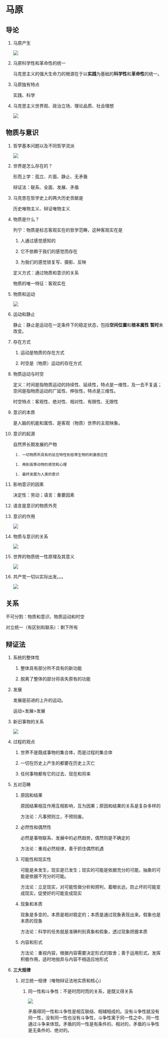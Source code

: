 # 马原

## 导论

1. 马原产生

    ![ ](img/1.png)

1. 马原科学性和革命性的统一

    马克思主义的强大生命力的根源在于以**实践**为基础的**科学性**和**革命性**的统一。

1. 马原独有特点

    实践、科学

1. 马克思主义世界观、政治立场、理论品质、社会理想

    ![ ](img/2.png)

## 物质与意识

1. 哲学基本问题以及不同哲学流派

    ![ ](img/3.png)

1. 世界是怎么存在的？

    形而上学：孤立、片面、静止、无矛盾

    辩证法：联系、全面、发展、矛盾

1. 马克思在哲学史上的两大历史贡献是

    历史唯物主义、辩证唯物主义

1. 物质是什么？

    列宁：物质是标志客观实在的哲学范畴，这种客观实在是

    1. 人通过感觉感知的

    1. 它不依赖于我们的感觉而存在

    1. 为我们的感觉锁复写、摄影、反映

    定义方式：通过物质和意识的关系

    物质的唯一特征：客观实在

1. 物质和运动

    ![ ](img/4.png)

1. 运动和静止

    静止：静止是运动在一定条件下的稳定状态，包括**空间位置**和**根本属性** **暂时**未改变。

1. 存在方式

    1. 运动是物质的存在方式

    1. 时空是（物质）运动的存在方式

1. 物质运动与时空

    定义：时间是指物质运动的持续性、延续性，特点是一维性，及一去不复返；空间是指物质运动的广延性、伸张性，特点是三维性。

    时空特点：客观性、绝对性、相对性、有限性、无限性

1. 意识的本质

    是人脑的机能和属性、是客观（物质）世界的主观映象。

1. 意识的起源

    自然界长期发展的产物

        1. 一切物质所具有的反应特性到低等生物的刺激感应性

        1. 再到高等动物的感觉和心理

        1. 最终发展为人类的意识

1. 影响意识的因素

    决定性：劳动；语言：重要因素

1. 语言是意识的物质外壳

1. 意识的作用

    ![ ](img/5.png)

1. 物质与意识的关系

    ![ ](img/6.png)

1. 世界的物质统一性原理及其意义

    ![ ](img/7.png)

1. 共产党一切以实际出发。。。

    ![ ](img/8.png)

## 关系

不可分割：物质和意识、物质运动和时空

对立统一（有区别和联系）：剩下所有

## 辩证法

1. 系统的整体性

    1. 整体具有部分所不具有的新功能

    1. 脱离了整体的部分将丧失原有的功能

1. 发展

    发展是前进的上升的运动。

    运动=发展>发展

1. 新旧事物的关系

    ![ ](img/9.png)

1. 过程的观点

    1. 世界不是既成事物的集合体，而是过程的集合体

    1. 一切在历史上产生的都要在历史上灭亡

    1. 任何事物都有它的过去、现在和将来

1. 五对范畴

    1. 原因和结果

        原因结果相互作用互相影响，互为因果；原因和结果的关系是复杂多样的

        方法论：凡事预则立，不预则废。

    1. 必然性和偶然性

        必然是事物联系、发展中的必然趋势，偶然则是不确定的

        方法论：重视必然规律，善于抓住偶然机遇

    1. 可能性和现实性

        可能是未发生，现实是已发生；现实的可能是依据充分的可能，抽象的可能是依据不充分的可能。

        方法论：立足现实，对可能性做分析和预判，着眼长远，防止坏的可能变成现实，促使好的可能变成现实

    1. 现象和本质

        现象是多变的，本质是相对稳定的；本质是通过现象表现出来。假象也是本质的现象

        方法论：科学的任务就是准确判别真象和假象，透过现象把握本质

    1. 内容和形式

        方法论：重视内容，根据内容需要决定形式的取舍；善于运用形式，发挥积极作用，适时地抛弃与内容不相适应地形式

1. **三大规律**

    1. 对立统一规律（唯物辩证法地实质和核心）

        1. 同一性和斗争性：不是时而时而的关系，是既又得关系

            ![ ](img/10.png)

            矛盾得同一性和斗争性是相互联结、相辅相成的。没有斗争性就没有同一性，没有同一性也没有斗争性，斗争性寓于同一性之中，同一性通过斗争来体现。矛盾的同一性是有条件的、相对的，矛盾的斗争性是无条件的、绝对的。